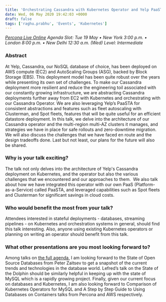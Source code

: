 ```yaml
---
title: 'Orchestrating Cassandra with Kubernetes Operator and Yelp PaaSTA - Percona Live ONLINE Talk Preview'
date: Wed, 06 May 2020 19:42:03 +0000
draft: false
tags: ['raghu.prabhu', 'Events', 'Kubernetes']
---
```


_[Percona Live Online](https://www.percona.com/live/conferences) Agenda Slot: Tue 19 May • New York 3:00 p.m. • London 8:00 p.m. • New Delhi 12:30 a.m. (Wed)_ _Level: Intermediate_

### Abstract

At Yelp, Cassandra, our NoSQL database of choice, has been deployed on AWS compute (EC2) and AutoScaling Groups (ASG), backed by Block Storage (EBS). This deployment model has been quite robust over the years while presenting its own set of challenges. To make our Cassandra deployment more resilient and reduce the engineering toil associated with our constantly growing infrastructure, we are abstracting Cassandra deployments further away from EC2 with Kubernetes and orchestrating with our Cassandra Operator. We are also leveraging Yelp’s PaaSTA for consistent abstractions and features such as fleet autoscaling with Clusterman, and Spot fleets, features that will be quite useful for an efficient datastore deployment. In this talk, we delve into the architecture of our Cassandra operator and the multi-region multi-AZ clusters it manages, and strategies we have in place for safe rollouts and zero-downtime migration. We will also discuss the challenges that we have faced en route and the design tradeoffs done. Last but not least, our plans for the future will also be shared.

### Why is your talk exciting?

The talk not only delves into the architecture of Yelp's Cassandra deployment on Kubernetes, and the operator but also the various challenges that we encountered and our approaches to them.  We also talk about how we have integrated this operator with our own PaaS (Platform-as-a-Service) called PaaSTA, and leveraged capabilities such as Spot fleets and Clusterman for significant savings in cloud costs.

### Who would benefit the most from your talk?

Attendees interested in stateful deployments - databases, streaming pipelines - on Kubernetes and orchestration systems in general, should find this talk interesting. Also, anyone using existing Kubernetes operators or planning on writing an operator should benefit from this talk.

### What other presentations are you most looking forward to?

Among talks on [the full agenda,](https://www.percona.com/live/percona-live-online-full-agenda) I am looking forward to the State of Open Source Databases from Peter Zaitsev to get a snapshot of the current trends and technologies in the database world. Lefred’s talk on the State of the Dolphin should be similarly helpful in keeping up with the state of MySQL which is a rapidly growing project. Finally, given our current focus on databases and Kubernetes, I am also looking forward to Comparison of Kubernetes Operators for MySQL and A Step by Step Guide to Using Databases on Containers talks from Percona and AWS respectively.